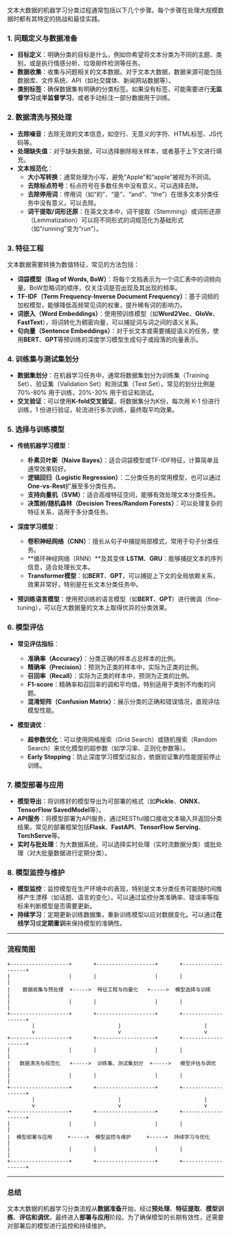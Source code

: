 文本大数据的机器学习分类过程通常包括以下几个步骤。每个步骤在处理大规模数据时都有其特定的挑战和最佳实践。

### 1. **问题定义与数据准备**
   - **目标定义**：明确分类的目标是什么，例如你希望将文本分类为不同的主题、类别，或是执行情感分析、垃圾邮件检测等任务。
   - **数据收集**：收集与问题相关的文本数据。对于文本大数据，数据来源可能包括数据库、文件系统、API（如社交媒体、新闻网站数据等）。
   - **类别标签**：确保数据集有明确的分类标签。如果没有标签，可能需要进行**无监督学习**或**半监督学习**，或者手动标注一部分数据用于训练。

### 2. **数据清洗与预处理**
   - **去除噪音**：去除无效的文本信息，如空行、无意义的字符、HTML标签、JS代码等。
   - **处理缺失值**：对于缺失数据，可以选择删除相关样本，或者基于上下文进行填充。
   - **文本规范化**：
     - **大小写转换**：通常处理为小写，避免“Apple”和“apple”被视为不同词。
     - **去除标点符号**：标点符号在多数任务中没有意义，可以选择去除。
     - **去除停用词**：停用词（如“的”、“是”、“and”、“the”）在很多文本分类任务中没有意义，可以去除。
     - **词干提取/词形还原**：在英文文本中，词干提取（Stemming）或词形还原（Lemmatization）可以将不同形式的词规范化为基础形式（如“running”变为“run”）。

### 3. **特征工程**
   文本数据需要转换为数值特征，常见的方法包括：

   - **词袋模型（Bag of Words, BoW）**：将每个文档表示为一个词汇表中的词频向量。BoW忽略词的顺序，仅关注词是否出现及其出现的频率。
   - **TF-IDF（Term Frequency-Inverse Document Frequency）**：基于词频的加权模型，能够降低高频常见词的权重，提升稀有词的影响力。
   - **词嵌入（Word Embeddings）**：使用预训练模型（如**Word2Vec**、**GloVe**、**FastText**），将词转化为稠密向量，可以捕捉词与词之间的语义关系。
   - **句向量（Sentence Embeddings）**：对于长文本或需要捕捉语义的任务，使用**BERT**、**GPT**等预训练的深度学习模型生成句子或段落的向量表示。

### 4. **训练集与测试集划分**
   - **数据集划分**：在机器学习任务中，通常将数据集划分为训练集（Training Set）、验证集（Validation Set）和测试集（Test Set）。常见的划分比例是 70%-80% 用于训练，20%-30% 用于验证和测试。
   - **交叉验证**：可以使用**K-fold交叉验证**，将数据集分为K份，每次用 K-1 份进行训练，1 份进行验证，轮流进行多次训练，最终取平均效果。

### 5. **选择与训练模型**
   - **传统机器学习模型**：
     - **朴素贝叶斯（Naive Bayes）**：适合词袋模型或TF-IDF特征，计算简单且通常效果较好。
     - **逻辑回归（Logistic Regression）**：二分类任务的常用模型，也可以通过**One-vs-Rest**扩展至多分类任务。
     - **支持向量机（SVM）**：适合高维特征空间，能够有效处理文本分类任务。
     - **决策树/随机森林（Decision Trees/Random Forests）**：可以处理复杂的特征关系，适用于多分类任务。
   
   - **深度学习模型**：
     - **卷积神经网络（CNN）**：擅长从句子中捕捉局部模式，常用于句子分类任务。
     - **循环神经网络（RNN）**及其变体 **LSTM**、**GRU**：能够捕捉文本的序列信息，适合处理长文本。
     - **Transformer模型**：如**BERT**、**GPT**，可以捕捉上下文的全局依赖关系，效果非常好，特别是在长文本分类任务中。

   - **预训练语言模型**：使用预训练的语言模型（如**BERT**、**GPT**）进行微调（fine-tuning），可以在大数据量的文本上取得优异的分类效果。

### 6. **模型评估**
   - **常见评估指标**：
     - **准确率（Accuracy）**：分类正确的样本占总样本的比例。
     - **精确率（Precision）**：预测为正类的样本中，实际为正类的比例。
     - **召回率（Recall）**：实际为正类的样本中，预测为正类的比例。
     - **F1-score**：精确率和召回率的调和平均值，特别适用于类别不均衡的问题。
     - **混淆矩阵（Confusion Matrix）**：展示分类的正确和错误情况，直观评估模型性能。

   - **模型调优**：
     - **超参数优化**：可以使用网格搜索（Grid Search）或随机搜索（Random Search）来优化模型的超参数（如学习率、正则化参数等）。
     - **Early Stopping**：防止深度学习模型过拟合，依据验证集的性能提前停止训练。

### 7. **模型部署与应用**
   - **模型导出**：将训练好的模型导出为可部署的格式（如**Pickle**、**ONNX**、**TensorFlow SavedModel**等）。
   - **API服务**：将模型部署为API服务，通过RESTful接口接收文本输入并返回分类结果。常见的部署框架包括**Flask**、**FastAPI**、**TensorFlow Serving**、**TorchServe**等。
   - **实时与批处理**：为大数据系统，可以选择实时处理（实时流数据分类）或批处理（对大批量数据进行定期分类）。

### 8. **模型监控与维护**
   - **模型监控**：监控模型在生产环境中的表现，特别是文本分类任务可能随时间推移产生漂移（如话题、语言的变化）。可以通过监控分类准确率、错误率等指标来判断模型是否需要更新。
   - **持续学习**：定期更新训练数据集，重新训练模型以应对数据变化。可以通过**在线学习**或**定期重训**来保持模型的准确性。

---

### 流程简图

```text
+-------------------+       +-------------------+       +-------------------+
|                   |       |                   |       |                   |
|    数据收集与预处理  +----->  特征工程与向量化   +----->  模型选择与训练     |
|                   |       |                   |       |                   |
+-------------------+       +-------------------+       +-------------------+
        |                           |                           |
        v                           v                           v
+-------------------+       +-------------------+       +-------------------+
|                   |       |                   |       |                   |
|   数据清洗与规范化   +----->  训练集、测试集划分  +----->   模型评估与调优     |
|                   |       |                   |       |                   |
+-------------------+       +-------------------+       +-------------------+
        |                           |                           |
        v                           v                           v
+-------------------+       +-------------------+       +-------------------+
|                   |       |                   |       |                   |
|  模型部署与应用     +----->  模型监控与维护     +----->  持续学习与优化       |
|                   |       |                   |       |                   |
+-------------------+       +-------------------+       +-------------------+
```

---

### 总结
文本大数据的机器学习分类流程从**数据准备**开始，经过**预处理**、**特征提取**、**模型训练**、**评估和调优**，最终进入**部署与应用**阶段。为了确保模型的长期有效性，还需要对部署后的模型进行监控和持续维护。
